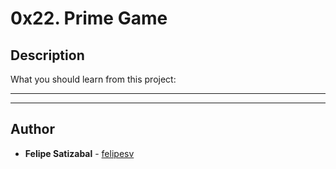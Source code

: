 # 0x22. Prime Game

## Description
What you should learn from this project:

---
---

## Author
* **Felipe Satizabal** - [felipesv](https://github.com/felipesv)